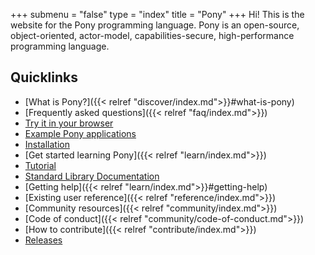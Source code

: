 +++
submenu = "false"
type = "index"
title = "Pony"
+++
Hi! This is the website for the Pony programming language. Pony is an open-source, object-oriented, actor-model, capabilities-secure, high-performance programming language.  

## Quicklinks

- [What is Pony?]({{< relref "discover/index.md">}}#what-is-pony)
- [Frequently asked questions]({{< relref "faq/index.md">}})
- [Try it in your browser](https://playground.ponylang.io/)
- [Example Pony applications](https://github.com/ponylang/ponyc/tree/master/examples)
- [Installation](https://github.com/ponylang/ponyc/blob/master/README.md#installation)
- [Get started learning Pony]({{< relref "learn/index.md">}})
- [Tutorial](https://tutorial.ponylang.io/)
- [Standard Library Documentation](https://stdlib.ponylang.io/)
- [Getting help]({{< relref "learn/index.md">}}#getting-help)
- [Existing user reference]({{< relref "reference/index.md">}})
- [Community resources]({{< relref "community/index.md">}})
- [Code of conduct]({{< relref "community/code-of-conduct.md">}})
- [How to contribute]({{< relref "contribute/index.md">}})
- [Releases](https://www.ponylang.io/categories/release)

